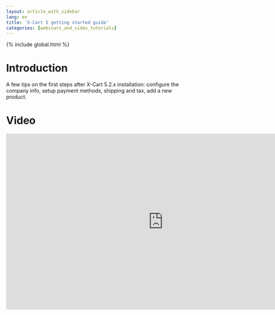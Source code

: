 ```yaml
---
layout: article_with_sidebar
lang: en
title: 'X-Cart 5 getting started guide'
categories: [webinars_and_video_tutorials]
---
```


{% include global.html %}

# Introduction

A few tips on the first steps after X-Cart 5.2.x installation: configure the company info, setup payment methods, shipping and tax, add a new product.

# Video

<iframe class="youtube-player" type="text/html" style="width: 853px; height: 480px" src="https://www.youtube.com/embed/lV-jyiNIfb8" frameborder="0"></iframe>
